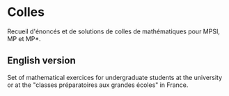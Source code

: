 # Colles

Recueil d'énoncés et de solutions de colles de mathématiques pour MPSI, MP et MP*.

## English version

Set of mathematical exercices for undergraduate students at the university or at the "classes préparatoires aux grandes écoles" in France.


